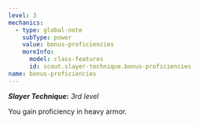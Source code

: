 ```yaml
---
level: 3
mechanics:
  - type: global-note
    subType: power
    value: bonus-proficiencies
    moreInfo:
      model: class-features
      id: scout.slayer-technique.bonus-proficiencies
name: bonus-proficiencies
---
```

_**Slayer Technique:** 3rd level_
You gain proficiency in heavy armor.